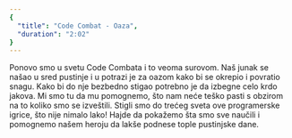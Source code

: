 ```yaml
---
{
  "title": "Code Combat - Oaza",
  "duration": "2:02"
}
---
```


Ponovo smo u svetu Code Combata i to veoma surovom. Naš junak se našao u sred pustinje i u potrazi je za oazom kako bi se okrepio i povratio snagu. Kako bi do nje bezbedno stigao potrebno je da izbegne celo krdo jakova. Mi smo tu da mu pomognemo, što nam neće teško pasti s obzirom na to koliko smo se izveštili. Stigli smo do trećeg sveta ove programerske igrice, što nije nimalo lako! Hajde da pokažemo šta smo sve naučili i pomognemo našem heroju da lakše podnese tople pustinjske dane.
